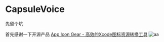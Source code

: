 # CapsuleVoice
先留个坑

首先感谢一下开源产品
[App Icon Gear - 高效的Xcode图标资源转换工具](https://itunes.apple.com/cn/app/app-icon-gear-gao-xiao-dexcode/id989646576?mt=12)
![aa](ImageRe/声音胶囊/2.jpeg)
